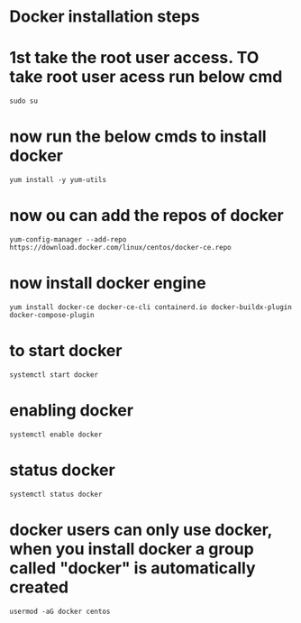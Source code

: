  # Docker installation steps
 # 1st take the root user access. TO take root user acess run below cmd

    sudo su 
 
 # now run the below cmds to install docker
 
    yum install -y yum-utils
 
 # now ou can add the repos of docker

    yum-config-manager --add-repo https://download.docker.com/linux/centos/docker-ce.repo

# now install docker engine

    yum install docker-ce docker-ce-cli containerd.io docker-buildx-plugin docker-compose-plugin

# to start docker

    systemctl start docker

# enabling docker

    systemctl enable docker

# status docker

    systemctl status docker

# docker users can only use docker, when you install docker  a group called "docker" is automatically created

    usermod -aG docker centos

